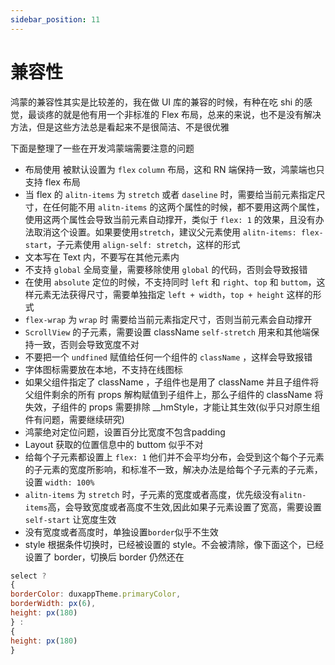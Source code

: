 ```yaml
---
sidebar_position: 11
---
```


# 兼容性

鸿蒙的兼容性其实是比较差的，我在做 UI 库的兼容的时候，有种在吃 shi 的感觉，最谈疼的就是他有用一个非标准的 Flex 布局，总来的来说，也不是没有解决方法，但是这些方法总是看起来不是很简洁、不是很优雅

下面是整理了一些在开发鸿蒙端需要注意的问题

- 布局使用 被默认设置为 `flex` `column` 布局，这和 RN 端保持一致，鸿蒙端也只支持 flex 布局
- 当 flex 的 `alitn-items` 为 `stretch` 或者 `daseline` 时，需要给当前元素指定尺寸，在任何能不用 `alitn-items` 的这两个属性的时候，都不要用这两个属性，使用这两个属性会导致当前元素自动撑开，类似于 `flex: 1` 的效果，且没有办法取消这个设置。如果要使用`stretch`，建议父元素使用 `alitn-items: flex-start`，子元素使用 `align-self: stretch`，这样的形式
- 文本写在 Text 内，不要写在其他元素内
- 不支持 `global` 全局变量，需要移除使用 `global` 的代码，否则会导致报错
- 在使用 `absolute` 定位的时候，不支持同时 `left` 和 `right`、`top` 和 `buttom`，这样元素无法获得尺寸，需要单独指定 `left + width`，`top + height` 这样的形式
- `flex-wrap` 为 `wrap` 时 需要给当前元素指定尺寸，否则当前元素会自动撑开
- `ScrollView` 的子元素，需要设置 className `self-stretch` 用来和其他端保持一致，否则会导致宽度不对
- 不要把一个 `undfined` 赋值给任何一个组件的 `className` ，这样会导致报错
- 字体图标需要放在本地，不支持在线图标
- 如果父组件指定了 className ，子组件也是用了 className 并且子组件将父组件剩余的所有 props 解构赋值到子组件上，那么子组件的 className 将失效，子组件的 props 需要排除 __hmStyle，才能让其生效(似乎只对原生组件有问题，需要继续研究)
- 鸿蒙绝对定位问题，设置百分比宽度不包含padding
- Layout 获取的位置信息中的 buttom 似乎不对
- 给每个子元素都设置上 `flex: 1` 他们并不会平均分布，会受到这个每个子元素的子元素的宽度所影响，和标准不一致，解决办法是给每个子元素的子元素，设置 `width: 100%`
- `alitn-items` 为 `stretch` 时，子元素的宽度或者高度，优先级没有`alitn-items`高，会导致宽度或者高度不生效,因此如果子元素设置了宽高，需要设置 `self-start` 让宽度生效
- 没有宽度或者高度时，单独设置`border`似乎不生效
- style 根据条件切换时，已经被设置的 style。不会被清除，像下面这个，已经设置了 border，切换后 border 仍然还在
```js
select ?
{
borderColor: duxappTheme.primaryColor,
borderWidth: px(6),
height: px(180)
} :
{
height: px(180)
}
```